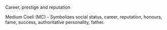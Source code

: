 Career, prestige and reputation

Medium Coeli (MC) - Symbolizes social status, career, reputation, honours, fame, success, authoritative personality, father.